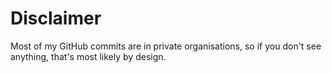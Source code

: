 # Disclaimer

Most of my GitHub commits are in private organisations, so if you don't see anything, that's most likely by design.
